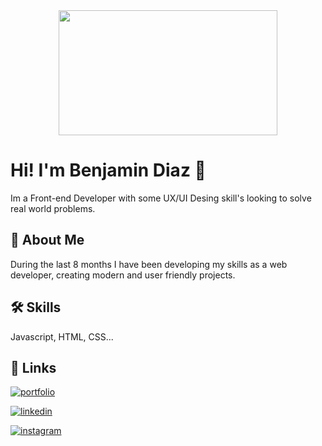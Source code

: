 <div align="center">
<img src="https://rishavanand.github.io/static/images/greetings.gif" align="center" height="200" width="350" />
</div>  

# Hi! I'm Benjamin Diaz 👋

Im a Front-end Developer with some UX/UI Desing skill's looking to solve real world problems.


## 🚀 About Me
During the last 8 months I have been developing my skills as a web developer, creating modern and user friendly projects.



## 🛠 Skills
Javascript, HTML, CSS...


## 🔗 Links

[![portfolio](https://img.shields.io/badge/my_portfolio-000?style=for-the-badge&logo=ko-fi&logoColor=white)](https://katherinempeterson.com/)

[![linkedin](https://img.shields.io/badge/linkedin-0A66C2?style=for-the-badge&logo=linkedin&logoColor=white)](https://www.linkedin.com/)

[![instagram](https://img.shields.io/badge/Instagram-E4405F?style=for-the-badge&logo=instagram&logoColor=white)](https://instagram.com/)

